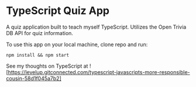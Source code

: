 # TypeScript Quiz App

A quiz application built to teach myself TypeScript. Utilizes the Open Trivia DB API for quiz information.

To use this app on your local machine, clone repo and run:

`npm install && npm start`

See my thoughts on TypeScript at ![https://levelup.gitconnected.com/typescript-javascripts-more-responsible-cousin-58d1f045a7b2]
